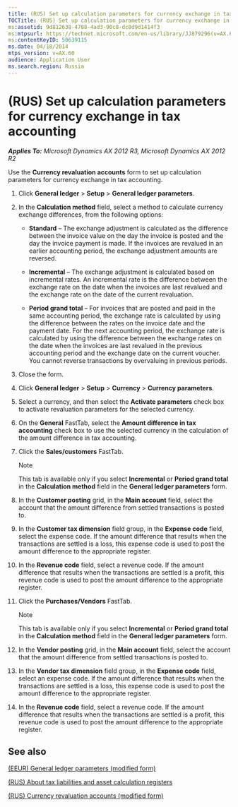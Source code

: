 ```yaml
---
title: (RUS) Set up calculation parameters for currency exchange in tax accounting
TOCTitle: (RUS) Set up calculation parameters for currency exchange in tax accounting
ms:assetid: 9d812638-4788-4ad3-90c8-dc8d9d1414f3
ms:mtpsurl: https://technet.microsoft.com/en-us/library/JJ879296(v=AX.60)
ms:contentKeyID: 50639115
ms.date: 04/18/2014
mtps_version: v=AX.60
audience: Application User
ms.search.region: Russia
---
```


# (RUS) Set up calculation parameters for currency exchange in tax accounting 


_**Applies To:** Microsoft Dynamics AX 2012 R3, Microsoft Dynamics AX 2012 R2_

Use the **Currency revaluation accounts** form to set up calculation parameters for currency exchange in tax accounting.

1.  Click **General ledger** \> **Setup** \> **General ledger parameters**.

2.  In the **Calculation method** field, select a method to calculate currency exchange differences, from the following options:
    
      - **Standard** – The exchange adjustment is calculated as the difference between the invoice value on the day the invoice is posted and the day the invoice payment is made. If the invoices are revalued in an earlier accounting period, the exchange adjustment amounts are reversed.
    
      - **Incremental** – The exchange adjustment is calculated based on incremental rates. An incremental rate is the difference between the exchange rate on the date when the invoices are last revalued and the exchange rate on the date of the current revaluation.
    
      - **Period grand total** – For invoices that are posted and paid in the same accounting period, the exchange rate is calculated by using the difference between the rates on the invoice date and the payment date. For the next accounting period, the exchange rate is calculated by using the difference between the exchange rates on the date when the invoices are last revalued in the previous accounting period and the exchange date on the current voucher. You cannot reverse transactions by overvaluing in previous periods.

3.  Close the form.

4.  Click **General ledger** \> **Setup** \> **Currency** \> **Currency parameters**.

5.  Select a currency, and then select the **Activate parameters** check box to activate revaluation parameters for the selected currency.

6.  On the **General** FastTab, select the **Amount difference in tax accounting** check box to use the selected currency in the calculation of the amount difference in tax accounting.

7.  Click the **Sales/customers** FastTab.
    

    > [!NOTE]
    > <P>This tab is available only if you select <STRONG>Incremental</STRONG> or <STRONG>Period grand total</STRONG> in the <STRONG>Calculation method</STRONG> field in the <STRONG>General ledger parameters</STRONG> form.</P>



8.  In the **Customer posting** grid, in the **Main account** field, select the account that the amount difference from settled transactions is posted to.

9.  In the **Customer tax dimension** field group, in the **Expense code** field, select the expense code. If the amount difference that results when the transactions are settled is a loss, this expense code is used to post the amount difference to the appropriate register.

10. In the **Revenue code** field, select a revenue code. If the amount difference that results when the transactions are settled is a profit, this revenue code is used to post the amount difference to the appropriate register.

11. Click the **Purchases/Vendors** FastTab.
    

    > [!NOTE]
    > <P>This tab is available only if you select <STRONG>Incremental</STRONG> or <STRONG>Period grand total</STRONG> in the <STRONG>Calculation method</STRONG> field in the <STRONG>General ledger parameters</STRONG> form.</P>



12. In the **Vendor posting** grid, in the **Main account** field, select the account that the amount difference from settled transactions is posted to.

13. In the **Vendor tax dimension** field group, in the **Expense code** field, select an expense code. If the amount difference that results when the transactions are settled is a loss, this expense code is used to post the amount difference to the appropriate register.

14. In the **Revenue code** field, select a revenue code. If the amount difference that results when the transactions are settled is a profit, this revenue code is used to post the amount difference to the appropriate register.

## See also

[(EEUR) General ledger parameters (modified form)](https://technet.microsoft.com/en-us/library/jj710686\(v=ax.60\))

[(RUS) About tax liabilities and asset calculation registers](rus-about-tax-liabilities-and-asset-calculation-registers.md)

[(RUS) Currency revaluation accounts (modified form)](https://technet.microsoft.com/en-us/library/jj852149\(v=ax.60\))

  


